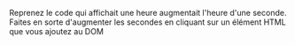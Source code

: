 
Reprenez le code qui affichait une heure augmentait l'heure d'une seconde. Faites en sorte d'augmenter les secondes en cliquant sur un élément HTML que vous ajoutez au DOM
